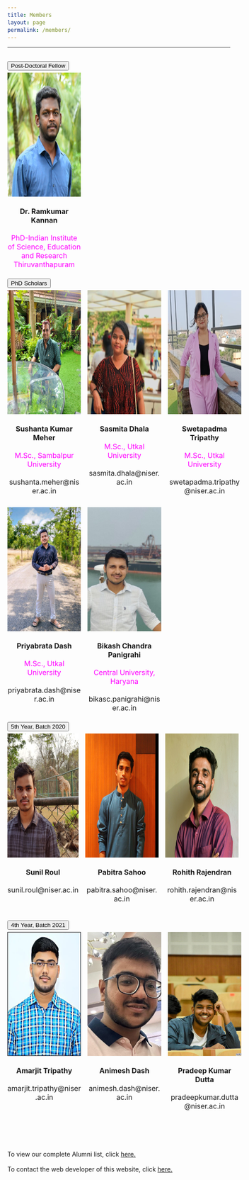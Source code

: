 ```yaml
---
title: Members
layout: page
permalink: /members/
---
```

<style>
    .img_cont {
        display: flex;
        width: 100%;
        justify-content: space-between;
        flex-direction: row;
    }
    .img_item {
        width: 33%;
        align-items: center;
        padding: 5px 15px 5px 0px;
    }
    img {
        height: 280px;
        width: 100%;
    }
    .item_data {
        width: 100%;
        font-size: 16px;
        text-align: center;
    }
    @media (max-width: 768px)
    {
    .img_cont {
        display: flex;
        width: 100%;
        justify-content: space-between;
        flex-direction: column;
    }
    .img_item {
        width: 100%;
        align-items: center;
        padding: 5px 15px 5px 0px;
        margin-bottom: 5px;
    }
    img {
        height: 400px;
        width: 100%;
        object-fit: cover;
    }
    .item_data {
        width: 100%;
        font-size: 16px;
        text-align: center;  
    }
    }
</style>
<hr>

<br>
<button class="heading">Post-Doctoral Fellow</button>

<br>
<div class="img_cont">
    <div class="img_item">
    <img src="/images/ram.png">
    <div class="item_data">
    <br>
    <span style="font-weight: bold;">Dr. Ramkumar Kannan</span>
    <br>
    <br>
    <span style="color: magenta;">PhD-Indian Institute of Science, Education and Research Thiruvanthapuram</span>
    </div>
    </div>
</div>

<br>
<button class="heading">PhD Scholars</button>

<br>
<div class=" img_cont">
    <div class="img_item">
    <img src="/images/sus.png">
    <div class="item_data">
    <br>
    <span style="font-weight: bold;">Sushanta Kumar Meher</span>
    <br>
    <br>
    <span style="color: magenta;">M.Sc., Sambalpur University</span>
    <br><br>
    sushanta.meher@niser.ac.in
    </div>
    </div>
    <div class="img_item">
    <img src="/images/sas.png">
    <div class="item_data">
    <br>
    <span style="font-weight: bold;">Sasmita Dhala </span>
    <br>
    <br>
    <span style="color: magenta;">M.Sc., Utkal University
    </span>
    <br><br>
    sasmita.dhala@niser.ac.in
    </div>
    </div>
    <div class="img_item">
    <img src="/images/swet.png">
    <div class="item_data">
    <br>
    <span style="font-weight: bold;">Swetapadma Tripathy</span>
    <br>
    <br>
    <span style="color: magenta;">M.Sc., Utkal University</span>
    <br><br>
    swetapadma.tripathy@niser.ac.in 
    </div>
    </div>
</div>

<br>
<div class="img_cont">
    <div class="img_item">
    <img src="/images/pri.jpg">
    <div class="item_data">
    <br>
    <span style="font-weight: bold;">Priyabrata Dash</span>
    <br>
    <br>
    <span style="color: magenta;">M.Sc., Utkal University</span>
    <br><br>
    priyabrata.dash@niser.ac.in
    </div>
    </div>
    <div class="img_item">
    <img src="/images/bik.jpg" style="object-fit: cover;">
    <div class="item_data">
    <br>
    <span style="font-weight: bold;">Bikash Chandra Panigrahi</span>
    <br>
    <br>
    <span style="color: magenta;">Central University, Haryana</span>
    <br><br>
    bikasc.panigrahi@niser.ac.in
    </div>
    </div>
    <div class="img_item">
    <span></span>
    <div class="item_data">
    <br>
    <span style="font-weight: bold;"></span>
    <br>
    <br>
    <span style="color: magenta;"></span>
    <br><br>
    <span></span>
    </div>
    </div>
</div>

<br>
<button class="heading">5th Year, Batch 2020</button>

<br>
<div class="img_cont">
    <div class="img_item">
    <img src="/images/sun.png">
    <div class="item_data">
    <br>
    <span style="font-weight: bold;">Sunil Roul</span>
    <br>
    <br>
    <span>sunil.roul@niser.ac.in </span>
    </div>
    </div>
    <div class="img_item">
    <img src="/images/pab.png">
    <div class="item_data">
    <br>
    <span style="font-weight: bold;">Pabitra Sahoo </span>
    <br>
    <br>
    <span>pabitra.sahoo@niser.ac.in </span>
    </div>
    </div>
    <div class="img_item">
    <img src="/images/roh.png">
    <div class="item_data">
    <br>
    <span style="font-weight: bold;">Rohith Rajendran</span>
    <br>
    <br>
    <span>rohith.rajendran@niser.ac.in</span>
    </div>
    </div>
</div>
<br>

<br>
<button class="heading">4th Year, Batch 2021</button>

<br>
<div class="img_cont">
    <div class="img_item">
    <img src="/images/amar.jpg">
    <div class="item_data">
    <br>
    <span style="font-weight: bold;">Amarjit Tripathy</span>
    <br>
    <br>
    <span>amarjit.tripathy@niser.ac.in</span>
    </div>
    </div>
    <div class="img_item">
    <img src="/images/ani.jpg" style="object-fit: cover;">
    <div class="item_data">
    <br>
    <span style="font-weight: bold;">Animesh Dash</span>
    <br>
    <br>
    <span>animesh.dash@niser.ac.in</span>
    </div>
    </div>
    <div class="img_item">
    <img src="/images/pra.jpg" style="object-fit: cover;">
    <div class="item_data">
    <br>
    <span style="font-weight: bold;">Pradeep Kumar Dutta</span>
    <br>
    <br>
    <span>pradeepkumar.dutta@niser.ac.in</span>
    </div>
    </div>
</div>
<br>

<br>
<br>
<br>
<br>
To view our complete Alumni list, click <a href=" {{ '/images/alumni/' | relative_url }}">here.</a>
<br>
<br>
To contact the web developer of this website, click <a href="https://www.linkedin.com/in/aditya-mridul-069646288?utm_source=share&utm_campaign=share_via&utm_content=profile&utm_medium=android_app">here.</a>







